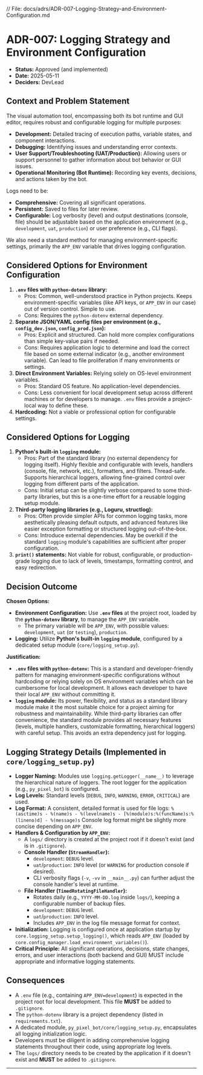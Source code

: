 // File: docs/adrs/ADR-007-Logging-Strategy-and-Environment-Configuration.md
# ADR-007: Logging Strategy and Environment Configuration

*   **Status:** Approved (and implemented)
*   **Date:** 2025-05-11
*   **Deciders:** DevLead

## Context and Problem Statement

The visual automation tool, encompassing both its bot runtime and GUI editor, requires robust and configurable logging for multiple purposes:
*   **Development:** Detailed tracing of execution paths, variable states, and component interactions.
*   **Debugging:** Identifying issues and understanding error contexts.
*   **User Support/Troubleshooting (UAT/Production):** Allowing users or support personnel to gather information about bot behavior or GUI issues.
*   **Operational Monitoring (Bot Runtime):** Recording key events, decisions, and actions taken by the bot.

Logs need to be:
*   **Comprehensive:** Covering all significant operations.
*   **Persistent:** Saved to files for later review.
*   **Configurable:** Log verbosity (level) and output destinations (console, file) should be adjustable based on the application environment (e.g., `development`, `uat`, `production`) or user preference (e.g., CLI flags).

We also need a standard method for managing environment-specific settings, primarily the `APP_ENV` variable that drives logging configuration.

## Considered Options for Environment Configuration

1.  **`.env` files with `python-dotenv` library:**
    *   Pros: Common, well-understood practice in Python projects. Keeps environment-specific variables (like API keys, or `APP_ENV` in our case) out of version control. Simple to use.
    *   Cons: Requires the `python-dotenv` external dependency.
2.  **Separate JSON/YAML config files per environment (e.g., `config_dev.json`, `config_prod.json`):**
    *   Pros: Explicit and structured. Can hold more complex configurations than simple key-value pairs if needed.
    *   Cons: Requires application logic to determine and load the correct file based on some external indicator (e.g., another environment variable). Can lead to file proliferation if many environments or settings.
3.  **Direct Environment Variables:** Relying solely on OS-level environment variables.
    *   Pros: Standard OS feature. No application-level dependencies.
    *   Cons: Less convenient for local development setup across different machines or for developers to manage. `.env` files provide a project-local way to define these.
4.  **Hardcoding:** Not a viable or professional option for configurable settings.

## Considered Options for Logging

1.  **Python's built-in `logging` module:**
    *   Pros: Part of the standard library (no external dependency for logging itself). Highly flexible and configurable with levels, handlers (console, file, network, etc.), formatters, and filters. Thread-safe. Supports hierarchical loggers, allowing fine-grained control over logging from different parts of the application.
    *   Cons: Initial setup can be slightly verbose compared to some third-party libraries, but this is a one-time effort for a reusable logging setup module.
2.  **Third-party logging libraries (e.g., Loguru, structlog):**
    *   Pros: Often provide simpler APIs for common logging tasks, more aesthetically pleasing default outputs, and advanced features like easier exception formatting or structured logging out-of-the-box.
    *   Cons: Introduce external dependencies. May be overkill if the standard `logging` module's capabilities are sufficient after proper configuration.
3.  **`print()` statements:** Not viable for robust, configurable, or production-grade logging due to lack of levels, timestamps, formatting control, and easy redirection.

## Decision Outcome

**Chosen Options:**

*   **Environment Configuration:** Use **`.env` files** at the project root, loaded by the **`python-dotenv` library**, to manage the `APP_ENV` variable.
    *   The primary variable will be `APP_ENV`, with possible values: `development`, `uat` (or `testing`), `production`.
*   **Logging:** Utilize **Python's built-in `logging` module**, configured by a dedicated setup module (`core/logging_setup.py`).

**Justification:**
*   **`.env` files with `python-dotenv`:** This is a standard and developer-friendly pattern for managing environment-specific configurations without hardcoding or relying solely on OS environment variables which can be cumbersome for local development. It allows each developer to have their local `APP_ENV` without committing it.
*   **`logging` module:** Its power, flexibility, and status as a standard library module make it the most suitable choice for a project aiming for robustness and maintainability. While third-party libraries can offer convenience, the standard module provides all necessary features (levels, multiple handlers, customizable formatting, hierarchical loggers) with careful setup. This avoids an extra dependency just for logging.

## Logging Strategy Details (Implemented in `core/logging_setup.py`)

*   **Logger Naming:** Modules use `logging.getLogger(__name__)` to leverage the hierarchical nature of loggers. The root logger for the application (e.g., `py_pixel_bot`) is configured.
*   **Log Levels:** Standard levels (`DEBUG`, `INFO`, `WARNING`, `ERROR`, `CRITICAL`) are used.
*   **Log Format:** A consistent, detailed format is used for file logs:
    `%(asctime)s - %(name)s - %(levelname)s - [%(module)s:%(funcName)s:%(lineno)d] - %(message)s`
    Console log format might be slightly more concise depending on `APP_ENV`.
*   **Handlers & Configuration by `APP_ENV`:**
    *   A `logs/` directory is created at the project root if it doesn't exist (and is in `.gitignore`).
    *   **Console Handler (`StreamHandler`):**
        *   `development`: `DEBUG` level.
        *   `uat`/`production`: `INFO` level (or `WARNING` for production console if desired).
        *   CLI verbosity flags (`-v`, `-vv` in `__main__.py`) can further adjust the console handler's level at runtime.
    *   **File Handler (`TimedRotatingFileHandler`):**
        *   Rotates daily (e.g., `YYYY-MM-DD.log` inside `logs/`), keeping a configurable number of backup files.
        *   `development`: `DEBUG` level.
        *   `uat`/`production`: `INFO` level.
        *   Includes `APP_ENV` in the log file message format for context.
*   **Initialization:** Logging is configured once at application startup by `core.logging_setup.setup_logging()`, which reads `APP_ENV` (loaded by `core.config_manager.load_environment_variables()`).
*   **Critical Principle:** All significant operations, decisions, state changes, errors, and user interactions (both backend and GUI) MUST include appropriate and informative logging statements.

## Consequences

*   A `.env` file (e.g., containing `APP_ENV=development`) is expected in the project root for local development. This file **MUST** be added to `.gitignore`.
*   The `python-dotenv` library is a project dependency (listed in `requirements.txt`).
*   A dedicated module, `py_pixel_bot/core/logging_setup.py`, encapsulates all logging initialization logic.
*   Developers must be diligent in adding comprehensive logging statements throughout their code, using appropriate log levels.
*   The `logs/` directory needs to be created by the application if it doesn't exist and **MUST** be added to `.gitignore`.

---